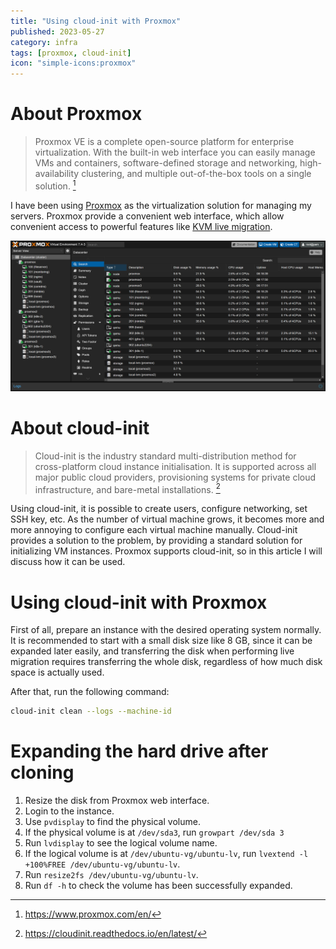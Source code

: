 ```yaml
---
title: "Using cloud-init with Proxmox"
published: 2023-05-27
category: infra
tags: [proxmox, cloud-init]
icon: "simple-icons:proxmox"
---
```


# About Proxmox

> Proxmox VE is a complete open-source platform for enterprise virtualization. With the built-in web interface you can easily manage VMs and containers, software-defined storage and networking, high-availability clustering, and multiple out-of-the-box tools on a single solution. [^proxmox]

I have been using [Proxmox](https://www.proxmox.com/en/) as the virtualization solution for managing my servers. Proxmox provide a convenient web interface, which allow convenient access to powerful features like [KVM live migration](https://www.linux-kvm.org/page/Migration).

![Screenshot of Proxmox](../../assets/20230527-proxmox-cloud-init/proxmox.png)

# About cloud-init

> Cloud-init is the industry standard multi-distribution method for cross-platform cloud instance initialisation. It is supported across all major public cloud providers, provisioning systems for private cloud infrastructure, and bare-metal installations. [^cloud-init]

Using cloud-init, it is possible to create users, configure networking, set SSH key, etc. As the number of virtual machine grows, it becomes more and more annoying to configure each virtual machine manually. Cloud-init provides a solution to the problem, by providing a standard solution for initializing VM instances. Proxmox supports cloud-init, so in this article I will discuss how it can be used.

# Using cloud-init with Proxmox

First of all, prepare an instance with the desired operating system normally. It is recommended to start with a small disk size like 8 GB, since it can be expanded later easily, and transferring the disk when performing live migration requires transferring the whole disk, regardless of how much disk space is actually used.

After that, run the following command:

```sh
cloud-init clean --logs --machine-id
```

# Expanding the hard drive after cloning

1. Resize the disk from Proxmox web interface.
2. Login to the instance.
3. Use `pvdisplay` to find the physical volume.
4. If the physical volume is at `/dev/sda3`, run `growpart /dev/sda 3`
5. Run `lvdisplay` to see the logical volume name.
6. If the logical volume is at `/dev/ubuntu-vg/ubuntu-lv`, run `lvextend -l +100%FREE /dev/ubuntu-vg/ubuntu-lv`.
7. Run `resize2fs /dev/ubuntu-vg/ubuntu-lv`.
8. Run `df -h` to check the volume has been successfully expanded.

[^proxmox]: https://www.proxmox.com/en/
[^cloud-init]: https://cloudinit.readthedocs.io/en/latest/
